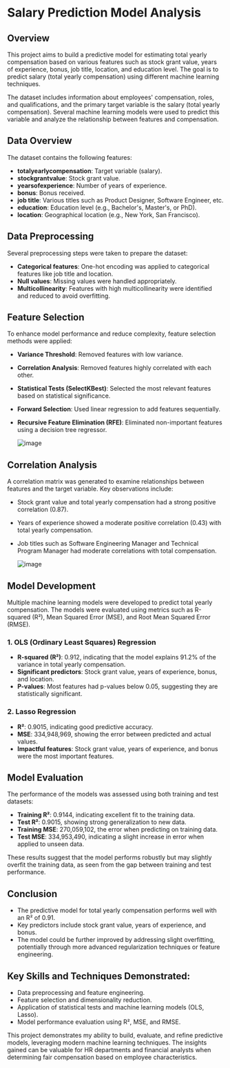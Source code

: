 # Salary Prediction Model Analysis

## Overview
This project aims to build a predictive model for estimating total yearly compensation based on various features such as stock grant value, years of experience, bonus, job title, location, and education level. The goal is to predict salary (total yearly compensation) using different machine learning techniques. 

The dataset includes information about employees' compensation, roles, and qualifications, and the primary target variable is the salary (total yearly compensation). Several machine learning models were used to predict this variable and analyze the relationship between features and compensation.

## Data Overview
The dataset contains the following features:
- **totalyearlycompensation**: Target variable (salary). 
- **stockgrantvalue**: Stock grant value.
- **yearsofexperience**: Number of years of experience.
- **bonus**: Bonus received.
- **job title**: Various titles such as Product Designer, Software Engineer, etc.
- **education**: Education level (e.g., Bachelor's, Master's, or PhD).
- **location**: Geographical location (e.g., New York, San Francisco).

## Data Preprocessing
Several preprocessing steps were taken to prepare the dataset:
- **Categorical features**: One-hot encoding was applied to categorical features like job title and location.
- **Null values**: Missing values were handled appropriately.
- **Multicollinearity**: Features with high multicollinearity were identified and reduced to avoid overfitting.

## Feature Selection
To enhance model performance and reduce complexity, feature selection methods were applied:
- **Variance Threshold**: Removed features with low variance.
- **Correlation Analysis**: Removed features highly correlated with each other.
- **Statistical Tests (SelectKBest)**: Selected the most relevant features based on statistical significance.
- **Forward Selection**: Used linear regression to add features sequentially.
- **Recursive Feature Elimination (RFE)**: Eliminated non-important features using a decision tree regressor.

  ![image](https://github.com/user-attachments/assets/c1ef3d37-99e7-4475-a005-a656ca1cca21)

## Correlation Analysis
A correlation matrix was generated to examine relationships between features and the target variable. Key observations include:
- Stock grant value and total yearly compensation had a strong positive correlation (0.87).
- Years of experience showed a moderate positive correlation (0.43) with total yearly compensation.
- Job titles such as Software Engineering Manager and Technical Program Manager had moderate correlations with total compensation.

  ![image](https://github.com/user-attachments/assets/0d6189d5-b18d-4f95-ac5d-6a2d56c1688d)

## Model Development
Multiple machine learning models were developed to predict total yearly compensation. The models were evaluated using metrics such as R-squared (R²), Mean Squared Error (MSE), and Root Mean Squared Error (RMSE).

### 1. OLS (Ordinary Least Squares) Regression
- **R-squared (R²)**: 0.912, indicating that the model explains 91.2% of the variance in total yearly compensation.
- **Significant predictors**: Stock grant value, years of experience, bonus, and location.
- **P-values**: Most features had p-values below 0.05, suggesting they are statistically significant.

### 2. Lasso Regression
- **R²**: 0.9015, indicating good predictive accuracy.
- **MSE**: 334,948,969, showing the error between predicted and actual values.
- **Impactful features**: Stock grant value, years of experience, and bonus were the most important features.

## Model Evaluation
The performance of the models was assessed using both training and test datasets:
- **Training R²**: 0.9144, indicating excellent fit to the training data.
- **Test R²**: 0.9015, showing strong generalization to new data.
- **Training MSE**: 270,059,102, the error when predicting on training data.
- **Test MSE**: 334,953,490, indicating a slight increase in error when applied to unseen data.

These results suggest that the model performs robustly but may slightly overfit the training data, as seen from the gap between training and test performance.

## Conclusion
- The predictive model for total yearly compensation performs well with an R² of 0.91.
- Key predictors include stock grant value, years of experience, and bonus.
- The model could be further improved by addressing slight overfitting, potentially through more advanced regularization techniques or feature engineering.

## Key Skills and Techniques Demonstrated:
- Data preprocessing and feature engineering.
- Feature selection and dimensionality reduction.
- Application of statistical tests and machine learning models (OLS, Lasso).
- Model performance evaluation using R², MSE, and RMSE.

This project demonstrates my ability to build, evaluate, and refine predictive models, leveraging modern machine learning techniques. The insights gained can be valuable for HR departments and financial analysts when determining fair compensation based on employee characteristics.
